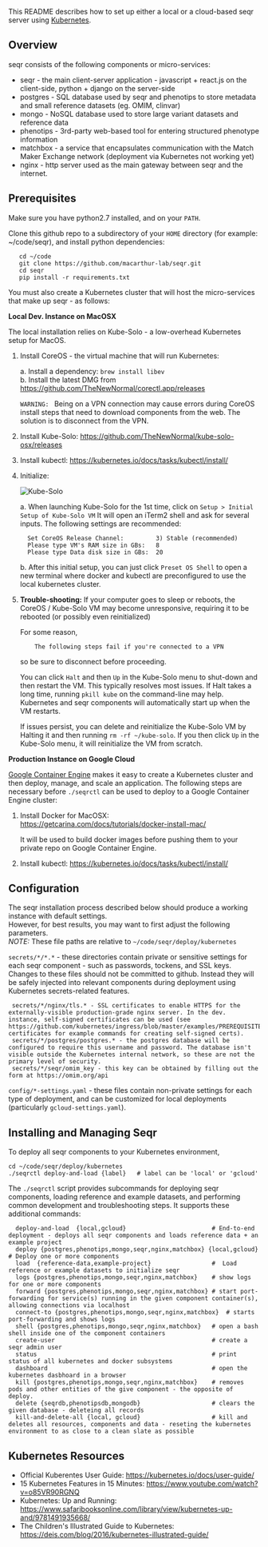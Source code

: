 This README describes how to set up either a local or a cloud-based seqr server using [Kubernetes](https://kubernetes.io/).

Overview
--------

seqr consists of the following components or micro-services:
- seqr - the main client-server application - javascript + react.js on the client-side, python + django on the server-side
- postgres - SQL database used by seqr and phenotips to store metadata and small reference datasets (eg. OMIM, clinvar)
- mongo - NoSQL database used to store large variant datasets and reference data
- phenotips - 3rd-party web-based tool for entering structured phenotype information
- matchbox - a service that encapsulates communication with the Match Maker Exchange network (deployment via Kubernetes not working yet)
- nginx - http server used as the main gateway between seqr and the internet.


Prerequisites
-------------

Make sure you have python2.7 installed, and on your `PATH`.

Clone this github repo to a subdirectory of your `HOME` directory (for example: ~/code/seqr), and install python dependencies:  

       cd ~/code
       git clone https://github.com/macarthur-lab/seqr.git
       cd seqr
       pip install -r requirements.txt

You must also create a Kubernetes cluster that will host the micro-services that make up seqr - as follows:

**Local Dev. Instance on MacOSX**

The local installation relies on Kube-Solo - a low-overhead Kubernetes setup for MacOS.

1. Install CoreOS - the virtual machine that will run Kubernetes:

   a. Install a dependency:  `brew install libev`  
   b. Install the latest DMG from https://github.com/TheNewNormal/corectl.app/releases   

   `WARNING: ` Being on a VPN connection may cause errors during CoreOS install steps that need to download components from the web.
   The solution is to disconnect from the VPN.

2. Install Kube-Solo: https://github.com/TheNewNormal/kube-solo-osx/releases

3. Install kubectl: https://kubernetes.io/docs/tasks/kubectl/install/

4. Initialize:

   ![Kube-Solo](https://raw.githubusercontent.com/TheNewNormal/kube-solo-osx/master/kube-solo-osx.png "Kubernetes-Solo")

   a. When launching Kube-Solo for the 1st time, click on `Setup > Initial Setup of Kube-Solo VM`
      It will open an iTerm2 shell and ask for several inputs. The following settings are recommended:

         Set CoreOS Release Channel:         3) Stable (recommended)
         Please type VM's RAM size in GBs:   8
         Please type Data disk size in GBs:  20
 
   b. After this initial setup, you can just click `Preset OS Shell` to open a new terminal where docker and kubectl are preconfigured to use the local kubernetes cluster. 


5.  **Trouble-shooting:** If your computer goes to sleep or reboots, the CoreOS / Kube-Solo VM may become unresponsive, requiring it to be rebooted (or possibly even reinitialized)

    For some reason,

            The following steps fail if you're connected to a VPN

    so be sure to disconnect before proceeding.

    You can click `Halt` and then `Up` in the Kube-Solo menu to shut-down and then restart the VM.
    This typically resolves most issues. If Halt takes a long time, running `pkill kube` on the command-line may help.
    Kubernetes and seqr components will automatically start up when the VM restarts.

    If issues persist, you can delete and reinitialize the Kube-Solo VM by Halting it and then running `rm -rf ~/kube-solo`.
    If you then click `Up` in the Kube-Solo menu, it will reinitialize the VM from scratch.


**Production Instance on Google Cloud**

[Google Container Engine](https://cloud.google.com/container-engine/docs/) makes it easy to create a Kubernetes cluster and then deploy, manage, and scale an application. The following steps are necessary before `./seqrctl` can be used to deploy to a Google Container Engine cluster:

1. Install Docker for MacOSX:  
   https://getcarina.com/docs/tutorials/docker-install-mac/

   It will be used to build docker images before pushing them to your private repo on Google Container Engine.

2. Install kubectl: https://kubernetes.io/docs/tasks/kubectl/install/


Configuration
-------------

The seqr installation process described below should produce a working instance with default settings.  
However, for best results, you may want to first adjust the following parameters.  
*NOTE:* These file paths are relative to `~/code/seqr/deploy/kubernetes`  

`secrets/*/*.*` - these directories contain private or sensitive settings for each seqr component - such as passwords, tockens, and SSL keys. Changes to these files should not be committed to github. Instead they will be safely injected into relevant components during deployment using Kubernetes secrets-related features.    
    
     secrets/*/nginx/tls.* - SSL certificates to enable HTTPS for the externally-visible production-grade nginx server. In the dev. instance, self-signed certificates can be used (see https://github.com/kubernetes/ingress/blob/master/examples/PREREQUISITES.md#tls-certificates for example commands for creating self-signed certs). 
     secrets/*/postgres/postgres.* - the postgres database will be configured to require this username and password. The database isn't visible outside the Kubernetes internal network, so these are not the primary level of security.
     secrets/*/seqr/omim_key - this key can be obtained by filling out the form at https://omim.org/api 
    
    
`config/*-settings.yaml` - these files contain non-private settings for each type of deployment, and can be customized for local deployments (particularly `gcloud-settings.yaml`).  


Installing and Managing Seqr
----------------------------

To deploy all seqr components to your Kubernetes environment, 

    cd ~/code/seqr/deploy/kubernetes
    ./seqrctl deploy-and-load {label}   # label can be 'local' or 'gcloud'


The `./seqrctl` script provides subcommands for deploying seqr components, loading reference and example datasets, and
 performing common development and troubleshooting steps. It supports these additional commands:
         
      deploy-and-load  {local,gcloud}                        # End-to-end deployment - deploys all seqr components and loads reference data + an example project
      deploy {postgres,phenotips,mongo,seqr,nginx,matchbox} {local,gcloud}  # Deploy one or more components
      load  {reference-data,example-project}                 #  Load reference or example datasets to initialize seqr
      logs {postgres,phenotips,mongo,seqr,nginx,matchbox}    # show logs for one or more components
      forward {postgres,phenotips,mongo,seqr,nginx,matchbox} # start port-forwarding for service(s) running in the given component container(s), allowing connections via localhost
      connect-to {postgres,phenotips,mongo,seqr,nginx,matchbox}  # starts port-forwarding and shows logs
      shell {postgres,phenotips,mongo,seqr,nginx,matchbox}   # open a bash shell inside one of the component containers
      create-user                                            # create a seqr admin user
      status                                                 # print status of all kubernetes and docker subsystems
      dashboard                                              # open the kubernetes dasbhoard in a browser
      kill {postgres,phenotips,mongo,seqr,nginx,matchbox}    # removes pods and other entities of the give component - the opposite of deploy.
      delete {seqrdb,phenotipsdb,mongodb}                    # clears the given database - deleteing all records
      kill-and-delete-all {local, gcloud}                    # kill and deletes all resources, components and data - reseting the kubernetes environment to as close to a clean slate as possible



Kubernetes Resources
--------------------

- Official Kuberentes User Guide:  https://kubernetes.io/docs/user-guide/
- 15 Kubernetes Features in 15 Minutes: https://www.youtube.com/watch?v=o85VR90RGNQ
- Kubernetes: Up and Running: https://www.safaribooksonline.com/library/view/kubernetes-up-and/9781491935668/
- The Children's Illustrated Guide to Kubernetes: https://deis.com/blog/2016/kubernetes-illustrated-guide/

